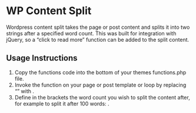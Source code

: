 # WP Content Split
Wordpress content split takes the page or post content and splits it into two strings after a specified word count. This was built for integration with jQuery, so a “click to read more” function can be added to the split content.

## Usage Instructions
 1.  Copy the functions code into the bottom of your themes functions.php file.
 2.	Invoke the function on your page or post template or loop by replacing “<?php the_content(); ?>” with <?php content_limit(word count here);?> . 
 3.	Define in the brackets the word count you wish to split the content after, for example to split it after 100 words: <?php content_limit(100);?> . 
